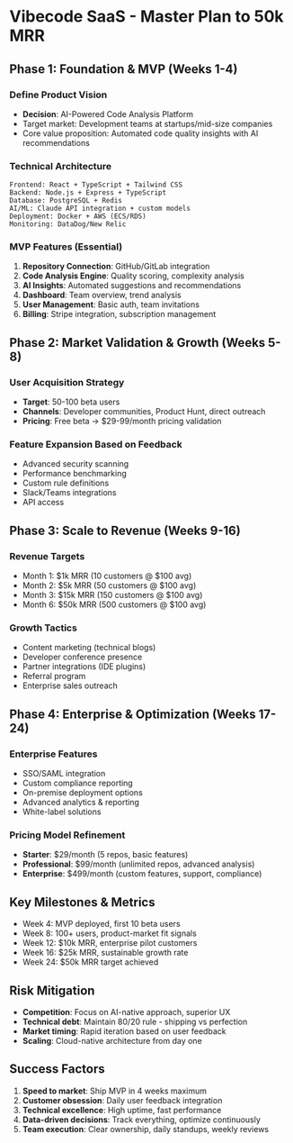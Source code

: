 # Vibecode SaaS - Master Plan to 50k MRR

## Phase 1: Foundation & MVP (Weeks 1-4)
### Define Product Vision
- **Decision**: AI-Powered Code Analysis Platform
- Target market: Development teams at startups/mid-size companies
- Core value proposition: Automated code quality insights with AI recommendations

### Technical Architecture
```
Frontend: React + TypeScript + Tailwind CSS
Backend: Node.js + Express + TypeScript  
Database: PostgreSQL + Redis
AI/ML: Claude API integration + custom models
Deployment: Docker + AWS (ECS/RDS)
Monitoring: DataDog/New Relic
```

### MVP Features (Essential)
1. **Repository Connection**: GitHub/GitLab integration
2. **Code Analysis Engine**: Quality scoring, complexity analysis
3. **AI Insights**: Automated suggestions and recommendations  
4. **Dashboard**: Team overview, trend analysis
5. **User Management**: Basic auth, team invitations
6. **Billing**: Stripe integration, subscription management

## Phase 2: Market Validation & Growth (Weeks 5-8)
### User Acquisition Strategy
- **Target**: 50-100 beta users
- **Channels**: Developer communities, Product Hunt, direct outreach
- **Pricing**: Free beta → $29-99/month pricing validation

### Feature Expansion Based on Feedback
- Advanced security scanning
- Performance benchmarking
- Custom rule definitions
- Slack/Teams integrations
- API access

## Phase 3: Scale to Revenue (Weeks 9-16)
### Revenue Targets
- Month 1: $1k MRR (10 customers @ $100 avg)
- Month 2: $5k MRR (50 customers @ $100 avg)
- Month 3: $15k MRR (150 customers @ $100 avg)
- Month 6: $50k MRR (500 customers @ $100 avg)

### Growth Tactics
- Content marketing (technical blogs)
- Developer conference presence
- Partner integrations (IDE plugins)
- Referral program
- Enterprise sales outreach

## Phase 4: Enterprise & Optimization (Weeks 17-24)
### Enterprise Features
- SSO/SAML integration
- Custom compliance reporting
- On-premise deployment options
- Advanced analytics & reporting
- White-label solutions

### Pricing Model Refinement
- **Starter**: $29/month (5 repos, basic features)
- **Professional**: $99/month (unlimited repos, advanced analysis)
- **Enterprise**: $499/month (custom features, support, compliance)

## Key Milestones & Metrics
- Week 4: MVP deployed, first 10 beta users
- Week 8: 100+ users, product-market fit signals
- Week 12: $10k MRR, enterprise pilot customers
- Week 16: $25k MRR, sustainable growth rate
- Week 24: $50k MRR target achieved

## Risk Mitigation
- **Competition**: Focus on AI-native approach, superior UX
- **Technical debt**: Maintain 80/20 rule - shipping vs perfection  
- **Market timing**: Rapid iteration based on user feedback
- **Scaling**: Cloud-native architecture from day one

## Success Factors
1. **Speed to market**: Ship MVP in 4 weeks maximum
2. **Customer obsession**: Daily user feedback integration
3. **Technical excellence**: High uptime, fast performance
4. **Data-driven decisions**: Track everything, optimize continuously
5. **Team execution**: Clear ownership, daily standups, weekly reviews
